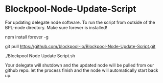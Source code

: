 # Blockpool-Node-Update-Script
For updating delegate node software.
To run the script from outside of the BPL-node directory.  Make sure forever is installed!

npm install forever -g

git pull https://github.com/blockpool-io/Blockpool-Node-Update-Script.git

./Blockpool Node Update Script.sh

Your delegate will shutdown and the updated node will be pulled from our github repo.
let the process finish and the node will automatically start back up.

